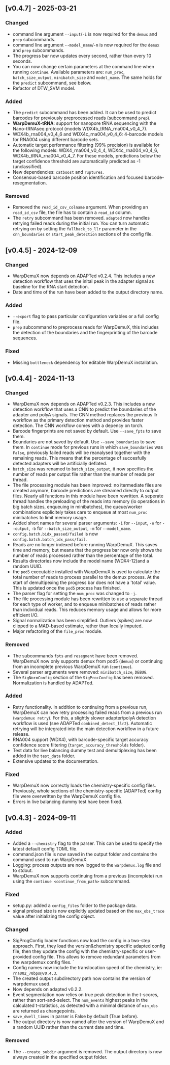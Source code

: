 ## [v0.4.7] - 2025-03-21

### Changed

- command line argument `--input`/`-i` is now required for the `demux` and `prep` subcommands.
- command line argument `--model_name`/`-m` is now required for the `demux` and `prep` subcommands.
- The progress bar now updates every second, rather than every 10 seconds.
- You can now change certain parameters at the command line when running `continue`. Available parameters are: `num_proc`, `batch_size_output`, `minibatch_size` and `model_name`. The same holds for the `predict` subcommand, see below.
- Refactor of DTW_SVM model.

### Added

- The `predict` subcommand has been added. It can be used to predict barcodes for previously preprocessed reads (subcommand `prep`).
- **WarpDemuX-tRNA**: support for nanopore tRNA sequencing with the Nano-tRNAseq protocol (models WDX4b_tRNA_rna004_v0_4_7).
- WDX4b_rna004_v0_4_6 and WDX4c_rna004_v0_4_6: 4-barcode models for RNA004 using different barcode sets.
- Automatic target performance filtering (99% precision) is available for the following models: WDX4_rna004_v0_4_4, WDX4c_rna004_v0_4_6, WDX4b_tRNA_rna004_v0_4_7. For these models, predictions below the target confidence threshold are automatically predicted as -1 (unclassified).
- New dependencies: `catboost` and `ruptures`.
- Consensus-based barcode position identification and focused barcode-resegmentation.  


### Removed

- Removed the `read_id_csv_colname` argument. When providing an `read_id_csv` file, the file has to contain a `read_id` column.
- The `retry` subcommand has been removed. `adapted` now handles retrying failed reads during the initial run. You can turn automatic retrying on by setting the `fallback_to_llr` parameter in the `cnn_boundaries` or `start_peak_detection` sections of the config file.

## [v0.4.5] - 2024-12-09

### Changed

- WarpDemuX now depends on ADAPTed v0.2.4. This includes a new detection workflow that uses the inital peak in the adapter signal as baseline for the RNA start detection.
- Date and time of the run have been added to the output directory name.

### Added

- `--export` flag to pass particular configuration variables or a full config file.
- `prep` subcommand to preprocess reads for WarpDemuX, this includes the detection of the boundaries and the fingerprinting of the barcode sequences.

### Fixed

- Missing `bottleneck` dependency for editable WarpDemuX installation.

## [v0.4.4] - 2024-11-13

### Changed

- WarpDemuX now depends on ADAPTed v0.2.3. This includes a new detection workflow that uses a CNN to predict the boundaries of the adapter and polyA signals. The CNN method replaces the previous llr workflow as the primary detection method and provides faster detection. The CNN workflow comes with a depency on torch.
- Barcode fingerprints are not saved by default. Use `--save_fpts` to save them.
- Boundaries are not saved by default. Use `--save_boundaries` to save them. In `continue` mode for previous runs in which `save_boundaries` was `False`, previously failed reads will be reanalysed together with the remaining reads. This means that the percentage of succesfully detected adapters will be artificially deflated.
- `batch_size` was renamed to `batch_size_output`, it now specifies the number of reads per output file rather than the number of reads per thread.
- The file processing module has been improved: no itermediate files are created anymore, barcode predictions are streamed directly to output files. Nearly all functions in this module have been rewritten. A seperate thread handles the preloading of the reads into memory (io operations in big batch sizes, enqueuing in minibatches), the queue/worker combinations explicitely takes care to enqueue at most `num_proc` minibatches to limit memory usage.
- Added short names for several parser arguments: `-i` for `--input`, `-o` for `--output`, `-b` for `--batch_size_output`, `-m` for `--model_name`.
- `config.batch.bidx_passed/failed` is now `config.batch.batch_idx_pass/fail`.
- Reads are no longer indexed before running WarpDemuX. This saves time and memory, but means that the progress bar now only shows the number of reads processed rather than the percentage of the total.
- Results directories now include the model name (WDX4-12)and a random UUID.
- the `pod5` executable installed with WarpDemuX is used to calculate the total number of reads to process parallel to the demux process. At the start of demultipexing the progress bar does not have a 'total' value. This is updated once the `pod5` process has finished.
- The parser flag for setting the `num_proc` was changed to `-j`.
- The file processing module has been rewritten to use a separate thread for each type of worker, and to enqueue minibatches of reads rather than individual reads. This reduces memory usage and allows for more efficient I/O.
- Signal normalization has been simplified. Outliers (spikes) are now clipped to a MAD-based estimate, rather than locally imputed.
- Major refactoring of the `file_proc` module.


### Removed

- The subcommands `fpts` and `resegment` have been removed. WarpDemuX now only supports demux from pod5 (`demux`) or continuing from an incomplete previous WarpDemuX run (`continue`).
- Several parser arguments were removed: `minibatch_size`, `DEBUG`.
- The `SigNormConfig` section of the `SigProcConfig` has been removed. Normalization is handled by ADAPTed.

### Added

- Retry functionality. In addition to continuing from a previous run, WarpDemuX can now retry processing failed reads from a previous run (`warpdemux retry`). For this, a slightly slower adapter/polyA detection workflow is used (see ADAPTed `combined_detect_llr2`). Automatic retrying will be integrated into the main detection workflow in a future release.
- RNA004 support (WDX4), with barcode-specific target accuracy confidence score filtering (`target_accuracy_thresholds` folder).
- Test data for live balancing dummy test and demultiplexing has been added in the `test_data` folder.
- Extensive updates to the documentation.

### Fixed

- WarpDemuX now correctly loads the chemistry-specific config files. Previously, whole sections of the chemistry-specific (ADAPTed) config file were overwritten by the WarpDemuX config file.
- Errors in live balancing dummy test have been fixed.


## [v0.4.3] - 2024-09-11

### Added

- Added a `--chemistry` flag to the parser. This can be used to specify the latest default config TOML file.
- command.json file is now saved in the output folder and contains the command used to run WarpDemuX.
- Logging: process outputs are now logged to the `warpdemux.log` file and to stdout.
- WarpDemuX now supports continuing from a previous (incomplete) run using the `continue <continue_from_path>` subcommand.

### Fixed

- setup.py: added a `config_files` folder to the package data.
- signal preload size is now explicitly updated based on the `max_obs_trace` value after initializing the config object.

### Changed

- SigProgConfig loader functions now load the config in a two-step approach. First, they load the version&chemistry specific adapted config file, then they update the config with the chemistry-specific or user-provided config file. This allows to remove redundant parameters from the warpdemux config files.
`
- Config names now include the translocation speed of the chemistry, ie: `rna002_70bps@v0.4.3`.
- The created output subdirectory path now contains the version of warpdemux used.
- Now depends on adapted v0.2.2.
- Event segmentation now relies on true peak detection in the t-scores, rather than sort-and-select. The `num_events` highest peaks in the calculated t-statistics, as detected with a minimal distance of `min_obs` are returned as changepoints.
- `save_dwell_times` in parser is False by default (True before).
- The output directory is now named after the version of WarpDemuX and a random UUID rather than the current date and time.

### Removed

- The `--create_subdir` argument is removed. The output directory is now always created in the specified output folder.
